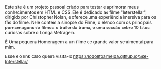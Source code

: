 Este site é um projeto pessoal criado para testar e aprimorar meus conhecimentos em HTML e CSS. Ele é dedicado ao filme "Interstellar", dirigido por Christopher Nolan, e oferece uma experiência imersiva para os fãs do filme.
Nele contem a sinopse do Filme, o elenco com os principais pernsonagens do filmes, o trailer da trama, e uma sessão sobre 10 fatos curiosos sobre o Longa Metragem.

É Uma pequena Homenagem a um filme de grande valor sentimental para mim.

Esse é o link caso queira visita-lo https://rodollfoalmeida.github.io/Site-Interstellar/
